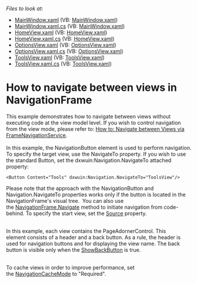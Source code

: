 <!-- default file list -->
*Files to look at*:

* [MainWindow.xaml](./CS/WpfApplication303/MainWindow.xaml) (VB: [MainWindow.xaml](./VB/WpfApplication303/MainWindow.xaml))
* [MainWindow.xaml.cs](./CS/WpfApplication303/MainWindow.xaml.cs) (VB: [MainWindow.xaml](./VB/WpfApplication303/MainWindow.xaml))
* [HomeView.xaml](./CS/WpfApplication303/Views/HomeView.xaml) (VB: [HomeView.xaml](./VB/WpfApplication303/Views/HomeView.xaml))
* [HomeView.xaml.cs](./CS/WpfApplication303/Views/HomeView.xaml.cs) (VB: [HomeView.xaml](./VB/WpfApplication303/Views/HomeView.xaml))
* [OptionsView.xaml](./CS/WpfApplication303/Views/OptionsView.xaml) (VB: [OptionsView.xaml](./VB/WpfApplication303/Views/OptionsView.xaml))
* [OptionsView.xaml.cs](./CS/WpfApplication303/Views/OptionsView.xaml.cs) (VB: [OptionsView.xaml](./VB/WpfApplication303/Views/OptionsView.xaml))
* [ToolsView.xaml](./CS/WpfApplication303/Views/ToolsView.xaml) (VB: [ToolsView.xaml](./VB/WpfApplication303/Views/ToolsView.xaml))
* [ToolsView.xaml.cs](./CS/WpfApplication303/Views/ToolsView.xaml.cs) (VB: [ToolsView.xaml](./VB/WpfApplication303/Views/ToolsView.xaml))
<!-- default file list end -->
# How to navigate between views in NavigationFrame


<p>This example demonstrates how to navigate between views without executing code at the view model level. If you wish to control navigation from the view mode, please refer to: <a href="https://www.devexpress.com/Support/Center/p/E4697">How to: Navigate between Views via FrameNavigationService</a>.<br><br>In this example, the NavigationButton element is used to perform navigation. To specify the target view, use the NavigateTo property. If you wish to use the standard Button, set the dxwuin:Navigation.NavigateTo attached property:</p>


```xaml
<Button Content="Tools" dxwuin:Navigation.NavigateTo="ToolsView"/>
```


<p>Please note that the approach with the NavigationButton and Navigation.NavigateTo properties works only if the button is located in the NavigationFrame's visual tree.  You can also use the <a href="https://documentation.devexpress.com/#WPF/DevExpressXpfWindowsUINavigationFrame_Navigatetopic(IuWGjg)">NavigationFrame.Navigate</a> method to initiate navigation from code-behind. To specify the start view, set the <a href="https://documentation.devexpress.com/#WPF/DevExpressXpfWindowsUINavigationFrame_Sourcetopic">Source</a> property.</p>
<p><br>In this example, each view contains the PageAdornerControl. This element consists of a header and a back button. As a rule, the header is used for navigation buttons and for displaying the view name. The back button is visible only when the <a href="https://documentation.devexpress.com/#WPF/DevExpressXpfWindowsUIPageAdornerControl_ShowBackButtontopic">ShowBackButton</a> is true.<br><br></p>
<p>To cache views in order to improve performance, set the <a href="https://documentation.devexpress.com/#WPF/DevExpressXpfWindowsUINavigationFrame_NavigationCacheModetopic">NavigationCacheMode</a> to "Required".</p>

<br/>


